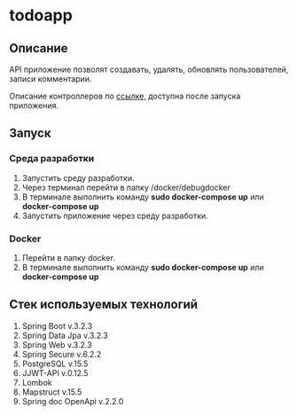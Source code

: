 # todoapp
## Описание
API приложение позволят создавать, удалять, обновлять пользователей, записи
комментарии.

Описание контроллеров по [ссылке](http://localhost:8080/swagger-ui/index.html), 
доступна после запуска приложения.

## Запуск
### Среда разработки
1. Запустить среду разработки.
2. Через терминал перейти в папку /docker/debugdocker
3. В терминале выполнить команду __sudo docker-compose up__ или __docker-compose up__
4. Запустить приложение через среду разработки.

### Docker
1. Перейти в папку docker.
2. В терминале выполнить команду __sudo docker-compose up__ или __docker-compose up__

## Стек используемых технологий

1. Spring Boot v.3.2.3
2. Spring Data Jpa v.3.2.3
3. Spring Web v.3.2.3
4. Spring Secure v.6.2.2
5. PostgreSQL v.15.5
6. JJWT-API v.0.12.5
7. Lombok
8. Mapstruct v.15.5
9. Spring doc OpenApi v.2.2.0